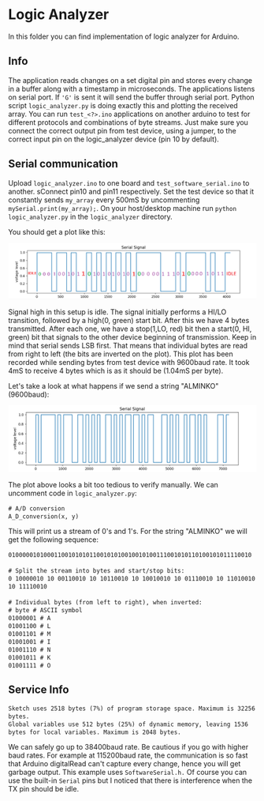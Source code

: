 # Logic Analyzer

In this folder you can find implementation of logic analyzer for Arduino.

## Info

The application reads changes on a set digital pin and stores every change in a buffer along with a timestamp in microseconds. The applications listens on serial port. If `'G'` is sent it will send the buffer through serial port. Python script `logic_analyzer.py` is doing exactly this and plotting the received array. You can run `test_<?>.ino` applications on another arduino to test for different protocols and combinations of byte streams. Just make sure you connect the correct output pin from test device, using a jumper, to the correct input pin on the logic_analyzer device (pin 10 by default).

## Serial communication

Upload `logic_analyzer.ino` to one board and `test_software_serial.ino` to another. sConnect pin10 and pin11 respectively. Set the test device so that it constantly sends `my_array` every 500mS by uncommenting `mySerial.print(my_array);`. On your host/desktop machine run `python logic_analyzer.py` in the `logic_analyzer` directory.

You should get a plot like this:

![Serial comm output](https://raw.githubusercontent.com/iamalminko/how_to_arduino/master/resources/serial_plot_my_array.png "Serial plot: my_array")

Signal high in this setup is idle. The signal initially performs a HI/LO transition, followed by a high(0, green) start bit. After this we have 4 bytes transmitted. After each one, we have a stop(1,LO, red) bit then a start(0, HI, green) bit that signals to the other device beginning of transmission. Keep in mind that serial sends LSB first. That means that individual bytes are read from right to left (the bits are inverted on the plot). This plot has been recorded while sending bytes from test device with 9600baud rate. It took 4mS to receive 4 bytes which is as it should be (1.04mS per byte).

Let's take a look at what happens if we send a string "ALMINKO" (9600baud):

![Sending string "ALMINKO"](https://raw.githubusercontent.com/iamalminko/how_to_arduino/master/resources/serial_plot_alminko.png "Sending a string")

The plot above looks a bit too tedious to verify manually. We can uncomment code in `logic_analyzer.py`:

```
# A/D conversion
A_D_conversion(x, y)
```

This will print us a stream of 0's and 1's. For the string "ALMINKO" we will get the following sequence:

```
010000010100011001010101100101010010010100111001010110100101011110010

# Split the stream into bytes and start/stop bits:
0 10000010 10 00110010 10 10110010 10 10010010 10 01110010 10 11010010 10 11110010

# Individual bytes (from left to right), when inverted:
# byte # ASCII symbol
01000001 # A
01001100 # L
01001101 # M
01001001 # I
01001110 # N
01001011 # K
01001111 # O
```


## Service Info

```
Sketch uses 2518 bytes (7%) of program storage space. Maximum is 32256 bytes.
Global variables use 512 bytes (25%) of dynamic memory, leaving 1536 bytes for local variables. Maximum is 2048 bytes.
```

We can safely go up to 38400baud rate. Be cautious if you go with higher baud rates. For example at 115200baud rate, the communication is so fast that Arduino digitalRead can't capture every change, hence you will get garbage output. This example uses `SoftwareSerial.h.` Of course you can use the built-in `Serial` pins but I noticed that there is interference when the TX pin should be idle.
